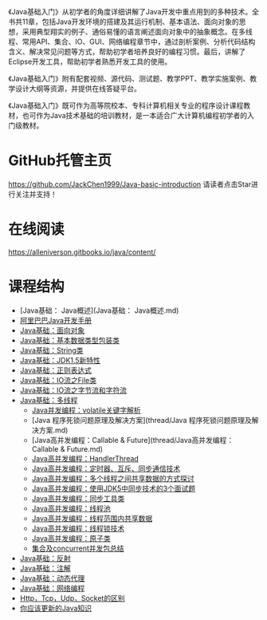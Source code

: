 《Java基础入门》从初学者的角度详细讲解了Java开发中重点用到的多种技术。全书共11章，包括Java开发环境的搭建及其运行机制、基本语法、面向对象的思想，采用典型翔实的例子、通俗易懂的语言阐述面向对象中的抽象概念。在多线程、常用API、集合、IO、GUI、网络编程章节中，通过剖析案例、分析代码结构含义、解决常见问题等方式，帮助初学者培养良好的编程习惯。最后，讲解了Eclipse开发工具，帮助初学者熟悉开发工具的使用。

《Java基础入门》附有配套视频、源代码、测试题、教学PPT、教学实施案例、教学设计大纲等资源，并提供在线答疑平台。

《Java基础入门》既可作为高等院校本、专科计算机相关专业的程序设计课程教材，也可作为Java技术基础的培训教材，是一本适合广大计算机编程初学者的入门级教材。

# GitHub托管主页

https://github.com/JackChen1999/Java-basic-introduction
请读者点击Star进行关注并支持！

# 在线阅读

https://alleniverson.gitbooks.io/java/content/

# 课程结构

* [Java基础： Java概述](Java基础： Java概述.md)
* [阿里巴巴Java开发手册](阿里巴巴Java开发手册.md)
* [Java基础：面向对象](Java基础：面向对象.md)
* [Java基础：基本数据类型包装类](Java基础：基本数据类型包装类.md)
* [Java基础：String类](Java基础：String类.md)
* [Java基础：JDK1.5新特性](Java基础：JDK1.5新特性.md)
* [Java基础：正则表达式](Java基础：正则表达式.md)
* [Java基础：IO流之File类](Java基础：IO流之File类.md)
* [Java基础：IO流之字节流和字符流](Java基础：IO流之字节流和字符流.md)
* [Java基础：多线程](Java基础：多线程.md)
	* [Java并发编程：volatile关键字解析](thread/Java并发编程：volatile关键字解析.md)
	* [Java 程序死锁问题原理及解决方案](thread/Java 程序死锁问题原理及解决方案.md)
	* [Java高并发编程：Callable & Future](thread/Java高并发编程：Callable & Future.md)
	* [Java高并发编程：HandlerThread](thread/Java高并发编程：HandlerThread.md)
	* [Java高并发编程：定时器、互斥、同步通信技术](thread/Java高并发编程：定时器、互斥、同步通信技术.md)
	* [Java高并发编程：多个线程之间共享数据的方式探讨](thread/Java高并发编程：多个线程之间共享数据的方式探讨.md)
	* [Java高并发编程：使用JDK5中同步技术的3个面试题](thread/Java高并发编程：使用JDK5中同步技术的3个面试题.md)
	* [Java高并发编程：同步工具类](thread/Java高并发编程：同步工具类.md)
	* [Java高并发编程：线程池](thread/Java高并发编程：线程池.md)
	* [Java高并发编程：线程范围内共享数据](thread/Java高并发编程：线程范围内共享数据.md)
	* [Java高并发编程：线程锁技术](thread/Java高并发编程：线程锁技术.md)
	* [Java高并发编程：原子类](thread/Java高并发编程：原子类.md)
	* [集合及concurrent并发包总结](thread/集合及concurrent并发包总结.md)
* [Java基础：反射](Java基础：反射.md)
* [Java基础：注解](Java基础：注解.md)
* [Java基础：动态代理](Java基础：动态代理.md)
* [Java基础：网络编程](Java基础：网络编程.md)
* [Http，Tcp，Udp，Socket的区别](Http，Tcp，Udp，Socket的区别.md)
* [你应该更新的Java知识](你应该更新的Java知识.md)


